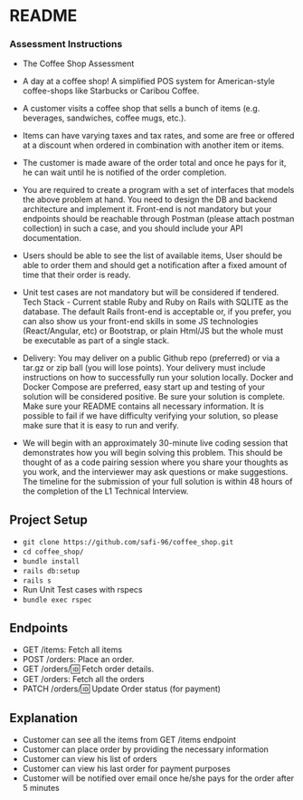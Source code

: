 # README

### Assessment Instructions

- The Coffee Shop Assessment
- A day at a coffee shop! A simplified POS system for American-style coffee-shops like Starbucks or Caribou Coffee.
- A customer visits a coffee shop that sells a bunch of items (e.g. beverages, sandwiches, coffee mugs, etc.).
- Items can have varying taxes and tax rates, and some are free or offered at a discount when ordered in combination with another item or items.
- The customer is made aware of the order total and once he pays for it, he can wait until he is notified of the order completion.

- You are required to create a program with a set of interfaces that models the above problem at hand. You need to design the DB and backend architecture and implement it. Front-end is not mandatory but your endpoints should be reachable through Postman (please attach postman collection) in such a case, and you should include your API documentation.

- Users should be able to see the list of available items, User should be able to order them and should get a notification after a fixed amount of time that their order is ready.

- Unit test cases are not mandatory but will be considered if tendered.  
  Tech Stack - Current stable Ruby and Ruby on Rails with SQLITE as the database. The default Rails front-end is acceptable or, if you prefer, you can also show us your front-end skills in some JS technologies (React/Angular, etc) or Bootstrap, or plain Html/JS but the whole must be executable as part of a single stack.

- Delivery: You may deliver on a public Github repo (preferred) or via a tar.gz or zip ball (you will lose points). Your delivery must include instructions on how to successfully run your solution locally. Docker and Docker Compose are preferred, easy start up and testing of your solution will be considered positive. Be sure your solution is complete. Make sure your README contains all necessary information. It is possible to fail if we have difficulty verifying your solution, so please make sure that it is easy to run and verify.

- We will begin with an approximately 30-minute live coding session that demonstrates how you will begin solving this problem. This should be thought of as a code pairing session where you share your thoughts as you work, and the interviewer may ask questions or make suggestions.
  The timeline for the submission of your full solution is within 48 hours of the completion of the L1 Technical Interview.

## Project Setup

- `git clone https://github.com/safi-96/coffee_shop.git`
- `cd coffee_shop/`
- `bundle install`
- `rails db:setup`
- `rails s`
- Run Unit Test cases with rspecs
- `bundle exec rspec`

## Endpoints

- GET /items: Fetch all items
- POST /orders: Place an order.
- GET /orders/:id: Fetch order details.
- GET /orders: Fetch all the orders
- PATCH /orders/:id: Update Order status (for payment)

## Explanation

- Customer can see all the items from GET /items endpoint
- Customer can place order by providing the necessary information
- Customer can view his list of orders
- Customer can view his last order for payment purposes
- Customer will be notified over email once he/she pays for the order after 5 minutes
